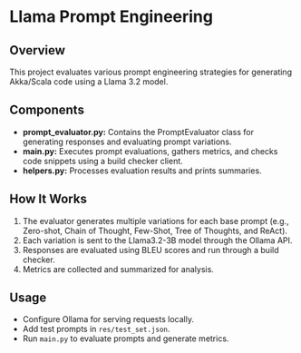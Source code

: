 # Llama Prompt Engineering

## Overview
This project evaluates various prompt engineering strategies for generating Akka/Scala code using a Llama 3.2 model.

## Components
- **prompt_evaluator.py:** Contains the PromptEvaluator class for generating responses and evaluating prompt variations.
- **main.py:** Executes prompt evaluations, gathers metrics, and checks code snippets using a build checker client.
- **helpers.py:** Processes evaluation results and prints summaries.


## How It Works
1. The evaluator generates multiple variations for each base prompt (e.g., Zero-shot, Chain of Thought, Few-Shot, Tree of Thoughts, and ReAct).
2. Each variation is sent to the Llama3.2-3B model through the Ollama API.
3. Responses are evaluated using BLEU scores and run through a build checker.
4. Metrics are collected and summarized for analysis.

## Usage
- Configure Ollama for serving requests locally.
- Add test prompts in `res/test_set.json`.
- Run `main.py` to evaluate prompts and generate metrics.
